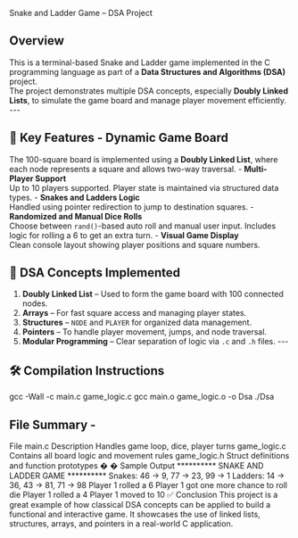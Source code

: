 Snake and Ladder Game – DSA Project 
## Overview 
This is a terminal-based Snake and Ladder game implemented in the C 
programming language as part of a **Data Structures and Algorithms (DSA)** 
project.   
The project demonstrates multiple DSA concepts, especially **Doubly Linked Lists**, 
to simulate the game board and manage player movement efficiently. --- 
## 🔑 Key Features - **Dynamic Game Board**   
The 100-square board is implemented using a **Doubly Linked List**, where each 
node represents a square and allows two-way traversal. - **Multi-Player Support**   
Up to 10 players supported. Player state is maintained via structured data types. - **Snakes and Ladders Logic**   
Handled using pointer redirection to jump to destination squares. - **Randomized and Manual Dice Rolls**   
Choose between `rand()`-based auto roll and manual user input. Includes logic for 
rolling a 6 to get an extra turn. - **Visual Game Display**   
Clean console layout showing player positions and square numbers. 
## 🧠 DSA Concepts Implemented 
1. **Doubly Linked List** – Used to form the game board with 100 connected nodes. 
2. **Arrays** – For fast square access and managing player states. 
3. **Structures** – `NODE` and `PLAYER` for organized data management. 
4. **Pointers** – To handle player movement, jumps, and node traversal. 
5. **Modular Programming** – Clear separation of logic via `.c` and `.h` files. --- 
## 🛠️ Compilation Instructions 
gcc -Wall -c main.c game_logic.c 
gcc main.o game_logic.o -o Dsa 
./Dsa 
## File Summary  -  
File 
main.c 
Description 
Handles game loop, dice, player turns 
game_logic.c   Contains all board logic and movement rules 
game_logic.h   Struct definitions and function prototypes 
�
� Sample Output 
********** SNAKE AND LADDER GAME ********** 
Snakes: 46 -> 9, 77 -> 23, 99 -> 1 
Ladders: 14 -> 36, 43 -> 81, 71 -> 98 
Player 1 rolled a 6 
Player 1 got one more chance to roll die 
Player 1 rolled a 4 
Player 1 moved to 10 
✅ Conclusion 
This project is a great example of how classical DSA concepts can be applied to 
build a functional and interactive game. It showcases the use of linked lists, 
structures, arrays, and pointers in a real-world C application. 
